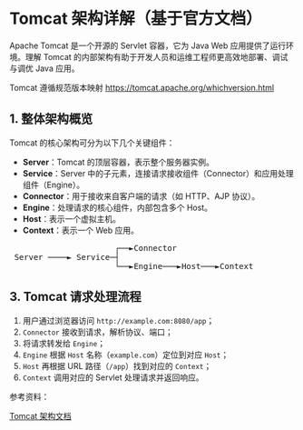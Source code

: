 # Tomcat 架构详解（基于官方文档）

Apache Tomcat 是一个开源的 Servlet 容器，它为 Java Web 应用提供了运行环境。理解 Tomcat 的内部架构有助于开发人员和运维工程师更高效地部署、调试与调优 Java 应用。



Tomcat 遵循规范版本映射 https://tomcat.apache.org/whichversion.html

## 1. 整体架构概览

Tomcat 的核心架构可分为以下几个关键组件：

- **Server**：Tomcat 的顶层容器，表示整个服务器实例。
- **Service**：Server 中的子元素，连接请求接收组件（Connector）和应用处理组件（Engine）。
- **Connector**：用于接收来自客户端的请求（如 HTTP、AJP 协议）。
- **Engine**：处理请求的核心组件，内部包含多个 Host。
- **Host**：表示一个虚拟主机。
- **Context**：表示一个 Web 应用。



<pre>
                      ┌──►Connector                 
 Server ────► Service─┤                             
                      └──►Engine───►Host───►Context 
</pre>


## 3. Tomcat 请求处理流程

1. 用户通过浏览器访问 `http://example.com:8080/app`；
2. `Connector` 接收到请求，解析协议、端口；
3. 将请求转发给 `Engine`；
4. `Engine` 根据 `Host` 名称（`example.com`）定位到对应 `Host`；
5. `Host` 再根据 URL 路径（`/app`）找到对应的 `Context`；
6. `Context` 调用对应的 Servlet 处理请求并返回响应。



参考资料：

[Tomcat 架构文档](https://tomcat.apache.org/tomcat-9.0-doc/architecture/overview.html)
